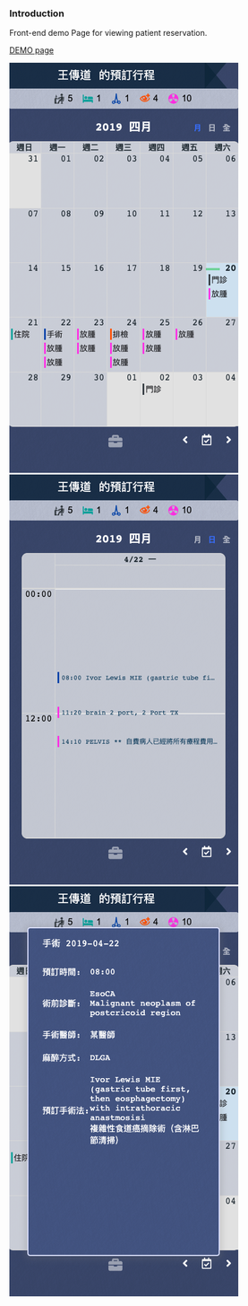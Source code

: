 ### Introduction 
Front-end demo Page for viewing patient reservation.

[DEMO page](https://flyingpath.github.io/PatientCalendar/)

![image](demo1.png)
![image](demo2.png)
![image](demo3.png)
